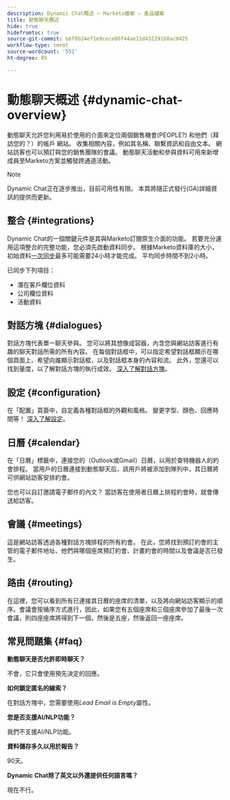 ```yaml
---
description: Dynamic Chat概述 — Marketo檔案 — 產品檔案
title: 動態聊天概述
hide: true
hidefromtoc: true
source-git-commit: b6f0b24ef1e9cece06f44ae11d432291b8ac0425
workflow-type: tm+mt
source-wordcount: '551'
ht-degree: 0%

---
```


# 動態聊天概述 {#dynamic-chat-overview}

動態聊天允許您利用易於使用的介面來定位兩個銷售機會(PEOPLE?) 和他們（拜訪您的？）的帳戶 網站。 收集相關內容，例如其名稱、聯繫資訊和自由文本。 網站訪客也可以預訂與您的銷售團隊的會議。 動態聊天活動和參與資料可用來新增成員至Marketo方案並觸發跨通道活動。

>[!NOTE]
>
>Dynamic Chat正在逐步推出，目前可用性有限。 本頁將隨正式發行(GA)詳細資訊的提供而更新。

## 整合 {#integrations}

Dynamic Chat的一個關鍵元件是其與Marketo訂閱原生介面的功能。 若要充分運用這項整合的完整功能，您必須先啟動資料同步。 根據Marketo資料庫的大小，初始資料[一次同步](/help/marketo/product-docs/demand-generation/dynamic-chat/connect-dynamic-chat-to-marketo.md)最多可能需要24小時才能完成。 平均同步時間不到2小時。

已同步下列項目：

* 潛在客戶欄位資料
* 公司欄位資料
* 活動資料

## 對話方塊 {#dialogues}

對話方塊代表單一聊天參與。 您可以將其想像成容器，內含您與網站訪客進行有趣的聊天對話所需的所有內容。 在每個對話框中，可以指定希望對話框顯示在哪個頁面上、希望向誰顯示對話框，以及對話框本身的內容和流。 此外，您還可以找到量度，以了解對話方塊的執行成效。 [深入了解對話方塊](/help/marketo/product-docs/demand-generation/dynamic-chat/dialogues.md)。

## 設定 {#configuration}

在「配置」頁簽中，自定義各種對話框的外觀和風格。 變更字型、顏色、回應時間等！ [深入了解設定](/help/marketo/product-docs/demand-generation/dynamic-chat/configuration.md)。

## 日曆 {#calendar}

在「日曆」標籤中，連接您的（Outlook或Gmail）日曆，以用於查特機器人的約會排程。 當用戶的日曆連接到動態聊天后，該用戶將被添加到隊列中，其日曆將可供網站訪客安排約會。

您也可以自訂邀請電子郵件的內文？ 當訪客在使用者日曆上排程約會時，就會傳送給訪客。

## 會議 {#meetings}

這是網站訪客透過各種對話方塊排程的所有約會。 在此，您將找到預訂約會的主管的電子郵件地址、他們與哪個座席預訂約會、計畫約會的時間以及會議是否已發生。

## 路由 {#routing}

在這裡，您可以看到所有已連接其日曆的座席的清單，以及將向網站訪客顯示的順序。會議會按循序方式進行，因此，如果您有五個座席和三個座席參加了最後一次會議，則四座座席將得到下一個，然後是五座，然後返回一座座席。

## 常見問題集 {#faq}

**動態聊天是否允許即時聊天？**

不會，它只會使用預先決定的回應。

**如何鎖定匿名的線索？**

在對話方塊中，您需要使用&#x200B;_Lead Email is Empty_&#x200B;屬性。

**您是否支援AI/NLP功能？**

我們不支援AI/NLP功能。

**資料儲存多久以用於報告？**

90天。

**Dynamic Chat除了英文以外還提供任何語言嗎？**

現在不行。
